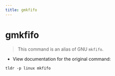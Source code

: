 ```yaml
---
title: gmkfifo
---
```

# gmkfifo

> This command is an alias of GNU `mkfifo`.

- View documentation for the original command:

`tldr -p linux mkfifo`

